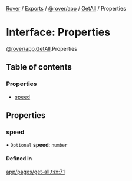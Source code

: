 [Rover](../README.md) / [Exports](../modules.md) / [@rover/app](../modules/_rover_app.md) / [GetAll](../modules/_rover_app.GetAll.md) / Properties

# Interface: Properties

[@rover/app](../modules/_rover_app.md).[GetAll](../modules/_rover_app.GetAll.md).Properties

## Table of contents

### Properties

- [speed](_rover_app.GetAll.Properties.md#speed)

## Properties

### speed

• `Optional` **speed**: `number`

#### Defined in

[app/pages/get-all.tsx:71](https://github.com/kasperisager/rover/blob/a90c066/app/pages/get-all.tsx#L71)
